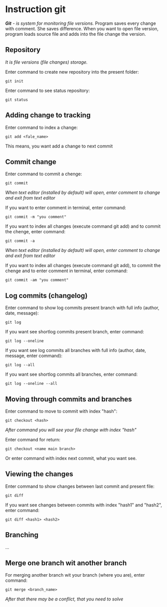 # Instruction git

_**Git** - is system for monitoring file versions._ 
Program saves every change with comment. She saves difference. When you want to open file version, program loads source file and adds into the file change the version.

## Repository

*It is file versions (file changes) storage.*

Enter command to create new repository into the present folder:

    git init

Enter command to see status repository:

    git status

## Adding change to tracking

Enter command to index a change:

    git add <fale_name>

This means, you want add a change to next commit

## Commit change

Enter command to commit a chenge:

    git commit

*When text editor (installed by default) will open, enter comment to change and exit from text editor*

If you want to enter comment in terminal, enter command:

    git commit -m "you comment"

If you want to index all changes (execute command git add) and to commit the chenge, enter command:

    git commit -a

*When text editor (installed by default) will open, enter comment to change and exit from text editor*

If you want to index all changes (execute command git add), to commit the chenge and to enter comment in terminal, enter command:

    git commit -am "you comment"

## Log commits (changelog)

Enter command to show log commits present branch with full info (author, date, message):

    git log 

If you want see shortlog commits present branch, enter command:

    git log --oneline

If you want see log commits all branches with full info (author, date, message, enter command):

    git log --all

If you want see shortlog commits all branches, enter command:

    git log --oneline --all

## Moving through commits and branches

Enter command to move to commit with index "hash":

    git checkout <hash>

*After command you will see your file change with index "hash"*

Enter command for return:

    git checkout <name main branch>

Or enter command with index next commit, what you want see.

## Viewing the changes

Enter command to show changes between last commit and present file:

    git diff

If you want see changes between commits with index "hash1" and "hash2", enter command:

    git diff <hash1> <hash2>

## Branching

...

## Merge one branch wit another branch 

For merging another branch wit your branch (where you are), enter command:

    git merge <branch_name>

*After that there may be a conflict, that you need to solve*